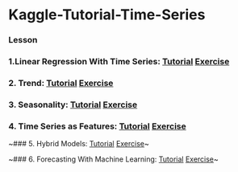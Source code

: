# Kaggle-Tutorial-Time-Series

### Lesson

### 1.Linear Regression With Time Series: [Tutorial](https://github.com/SANGJUN12-KIM/Kaggle-Tutorial-Time-Series/blob/main/LinearRegressionWithTimeSeries.ipynb) [Exercise](https://github.com/SANGJUN12-KIM/Kaggle-Tutorial-Time-Series/blob/main/exercise-linear-regression-with-time-series.ipynb)

### 2. Trend: [Tutorial](https://github.com/SANGJUN12-KIM/Kaggle-Tutorial-Time-Series/blob/main/Trend.ipynb) [Exercise](https://github.com/SANGJUN12-KIM/Kaggle-Tutorial-Time-Series/blob/main/exercise-trend.ipynb)

### 3. Seasonality: [Tutorial](https://github.com/SANGJUN12-KIM/Kaggle-Tutorial-Time-Series/blob/main/Seasonality.ipynb) [Exercise](https://github.com/SANGJUN12-KIM/Kaggle-Tutorial-Time-Series/blob/main/exercise-seasonality.ipynb)

### 4. Time Series as Features: [Tutorial](https://github.com/SANGJUN12-KIM/Kaggle-Tutorial-Time-Series/blob/main/Time-Series-as-Features.ipynb) [Exercise](https://github.com/SANGJUN12-KIM/Kaggle-Tutorial-Time-Series/blob/main/exercise-time-series-as-features.ipynb)

~### 5. Hybrid Models: [Tutorial]() [Exercise]()~

~### 6. Forecasting With Machine Learning: [Tutorial]() [Exercise]()~

